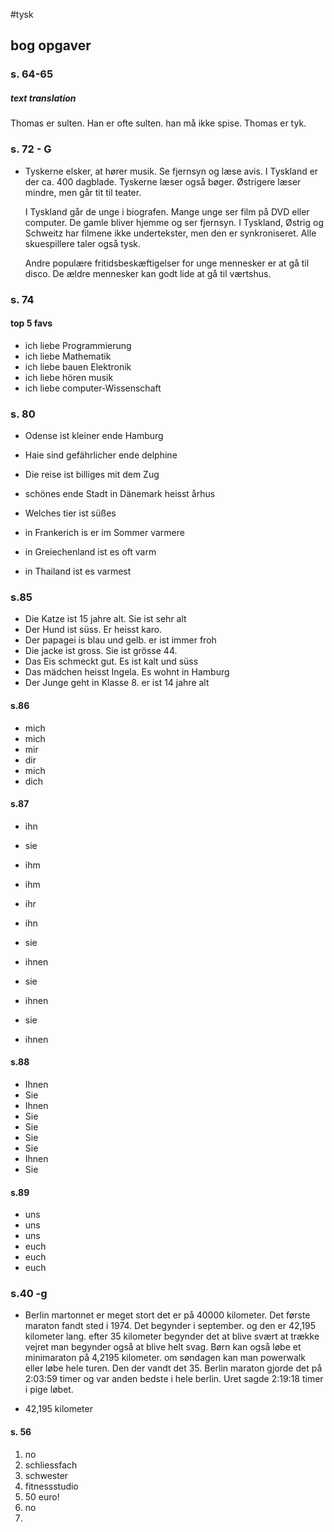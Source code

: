 #tysk 
## bog opgaver
### s. 64-65
##### text translation
Thomas er sulten. Han er ofte sulten.
han må ikke spise. Thomas er tyk. 

### s. 72 - G
- Tyskerne elsker, at hører musik. Se fjernsyn og læse avis. I Tyskland er der ca. 400 dagblade. Tyskerne læser også bøger. Østrigere læser mindre, men går tit til teater.

  I Tyskland går de unge i biografen. Mange unge ser film på DVD eller computer. De gamle bliver hjemme og ser fjernsyn. I Tyskland, Østrig og Schweitz har filmene ikke undertekster, men den er synkroniseret. Alle skuespillere taler også tysk.

  Andre populære fritidsbeskæftigelser for unge mennesker er at gå til disco. De ældre mennesker kan godt lide at gå til værtshus.
### s. 74
#### top 5 favs
- ich liebe Programmierung
- ich liebe Mathematik
- ich liebe bauen Elektronik
- ich liebe hören musik
- ich liebe computer-Wissenschaft


### s. 80 
- Odense ist kleiner ende Hamburg
- Haie sind gefährlicher ende delphine
- Die reise ist billiges mit dem Zug
- schönes ende Stadt in Dänemark heisst århus
- Welches tier ist süßes

- in Frankerich is er im Sommer varmere
- in Greiechenland ist es oft varm
- in Thailand ist es varmest

### s.85
- Die Katze ist 15 jahre alt. Sie ist sehr alt 
- Der Hund ist süss. Er heisst karo.
- Der papagei is blau und gelb. er ist immer froh
- Die jacke ist gross. Sie ist grösse 44.
- Das Eis schmeckt gut. Es ist kalt und süss 
- Das mädchen heisst Ingela. Es wohnt in Hamburg
- Der Junge geht in Klasse 8. er ist 14 jahre alt


#### s.86
- mich
- mich
- mir
- dir
- mich
- dich


#### s.87
- ihn
- sie
- ihm
- ihm
- ihr
- ihn

 - sie
 - ihnen 
 - sie
 - ihnen
 - sie 
 - ihnen

#### s.88
- Ihnen
- Sie
- Ihnen
- Sie
- Sie
- Sie
- Sie
- Ihnen
- Sie

#### s.89
- uns
- uns
- uns
- euch
- euch 
- euch

### s.40 -g
- Berlin martonnet er meget stort det er på 40000 kilometer. Det første maraton fandt sted i 1974. Det begynder i september. og den er 42,195 kilometer lang. efter 35 kilometer begynder det at blive svært at trække vejret man begynder også at blive helt svag. Børn kan også løbe et minimaraton på 4,2195 kilometer. om søndagen kan man powerwalk eller løbe hele turen. Den der vandt det 35. Berlin maraton gjorde det på 2:03:59 timer og var anden bedste i hele berlin. Uret sagde 2:19:18 timer i pige løbet.

- 42,195 kilometer

#### s. 56
1. no
2.  schliessfach
3. schwester
4. fitnessstudio
5. 50 euro!
6. no
7. 
